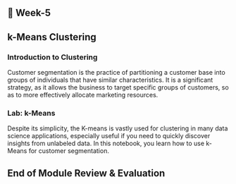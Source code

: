## 📅 Week-5
## k-Means Clustering
### Introduction to Clustering
Customer segmentation is the practice of partitioning a customer base into groups of individuals that have similar characteristics. 
It is a significant strategy, as it allows the business to target specific groups of customers,
so as to more effectively allocate marketing resources. 
### Lab: k-Means
Despite its simplicity, the K-means is vastly used for clustering in many data science applications, especially useful if you need to quickly discover insights from unlabeled data. In this notebook, you learn how to use k-Means for customer segmentation.
## End of Module Review & Evaluation

